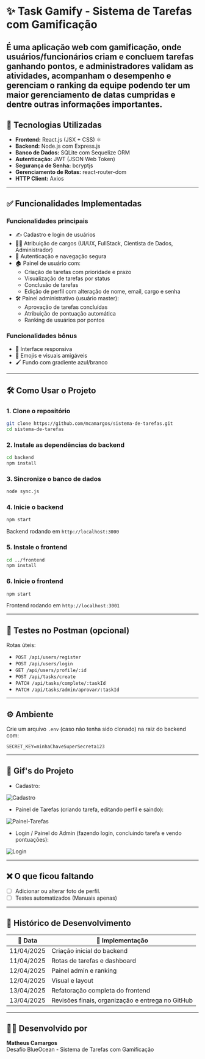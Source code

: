 
# ✨ Task Gamify - Sistema de Tarefas com Gamificação

É uma aplicação web com gamificação, onde usuários/funcionários criam e concluem tarefas ganhando pontos, e administradores validam as atividades, acompanham o desempenho e gerenciam o ranking da equipe podendo ter um maior gerenciamento de datas cumpridas e dentre outras informações importantes.
---

## 🚀 Tecnologias Utilizadas

-  **Frontend:** React.js (JSX + CSS) ⚛
-  **Backend:** Node.js com Express.js
-  **Banco de Dados:** SQLite com Sequelize ORM
-  **Autenticação:** JWT (JSON Web Token)
-  **Segurança de Senha:** bcryptjs
-  **Gerenciamento de Rotas:** react-router-dom
-  **HTTP Client:** Axios

---

## ✅ Funcionalidades Implementadas

### Funcionalidades principais
- ✍️ Cadastro e login de usuários
- 🧑‍💻 Atribuição de cargos (UI/UX, FullStack, Cientista de Dados, Administrador)
- 🔐 Autenticação e navegação segura
- 🏠 Painel de usuário com:
  - Criação de tarefas com prioridade e prazo
  - Visualização de tarefas por status
  - Conclusão de tarefas
  - Edição de perfil com alteração de nome, email, cargo e senha
- 🛠️ Painel administrativo (usuário master):
  - Aprovação de tarefas concluídas
  - Atribuição de pontuação automática
  - Ranking de usuários por pontos

### Funcionalidades bônus
- 📱 Interface responsiva
- 🎨 Emojis e visuais amigáveis
- 🖌️ Fundo com gradiente azul/branco

---

## 🛠️ Como Usar o Projeto

### 1. Clone o repositório

```bash
git clone https://github.com/mcamargos/sistema-de-tarefas.git
cd sistema-de-tarefas
```

### 2. Instale as dependências do backend

```bash
cd backend
npm install
```

### 3. Sincronize o banco de dados

```bash
node sync.js
```

### 4. Inicie o backend

```bash
npm start
```

Backend rodando em `http://localhost:3000`

### 5. Instale o frontend

```bash
cd ../frontend
npm install
```

### 6. Inicie o frontend

```bash
npm start
```

Frontend rodando em `http://localhost:3001`

---

## 🧪 Testes no Postman (opcional)

Rotas úteis:
- `POST /api/users/register`
- `POST /api/users/login`
- `GET /api/users/profile/:id`
- `POST /api/tasks/create`
- `PATCH /api/tasks/complete/:taskId`
- `PATCH /api/tasks/admin/aprovar/:taskId`

---

## ⚙️ Ambiente

Crie um arquivo `.env` (caso não tenha sido clonado) na raiz do backend com:

```
SECRET_KEY=minhaChaveSuperSecreta123
```

---

## 📸 Gif's do Projeto
- Cadastro:

![Cadastro](https://github.com/user-attachments/assets/2ca9b717-f502-4894-bfc4-cebc48c7877f)


- Painel de Tarefas (criando tarefa, editando perfil e saindo):

![Painel-Tarefas](https://github.com/user-attachments/assets/ae2b6ee8-842c-4573-aeba-010b7398e8bb)


- Login / Painel do Admin (fazendo login, concluindo tarefa e vendo pontuações):

![Login](https://github.com/user-attachments/assets/075b19ab-8466-4ed4-86fd-b4238729ead8)




---

## ❌ O que ficou faltando

- [ ] Adicionar ou alterar foto de perfil.
- [ ] Testes automatizados (Manuais apenas)

---

## 📆 Histórico de Desenvolvimento

| 📅 Data       | 🧩 Implementação                                                                 |
|--------------|----------------------------------------------------------------------------------|
| 11/04/2025   | Criação inicial do backend                                                       |
| 11/04/2025   | Rotas de tarefas e dashboard                                                     |
| 12/04/2025   | Painel admin e ranking                                                           |
| 12/04/2025   | Visual e layout                                                  |
| 13/04/2025   | Refatoração completa do frontend                                                 |
| 13/04/2025   | Revisões finais, organização e entrega no GitHub                                 |

---

## 👨‍💻 Desenvolvido por

**Matheus Camargos**  
Desafio BlueOcean - Sistema de Tarefas com Gamificação  
